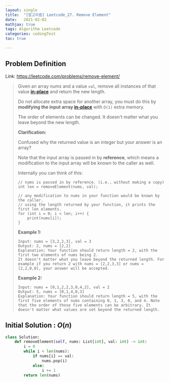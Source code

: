 ```yaml
---
layout: single
title:  "[알고리즘] Leetcode_27. Remove Element"
date:   2021-02-02
mathjax: true
tags: Algorithm Leetcode
categories: codingTest
toc: true

---
```

## Problem Definition

Link: https://leetcode.com/problems/remove-element/

 > Given an array *nums* and a value `val`, remove all instances of that value [**in-place**](https://en.wikipedia.org/wiki/In-place_algorithm) and return the new length.
 >
 > Do not allocate extra space for another array, you must do this by **modifying the input array [in-place](https://en.wikipedia.org/wiki/In-place_algorithm)** with `O(1)` extra memory.
 >
 > The order of elements can be changed. It doesn't matter what you leave beyond the new length.
 >
 > **Clarification:**
 >
 > Confused why the returned value is an integer but your answer is an array?
 >
 > Note that the input array is passed in by **reference**, which means a modification to the input array will be known to the caller as well.
 >
 > Internally you can think of this:
 >
 > ```
 > // nums is passed in by reference. (i.e., without making a copy)
 > int len = removeElement(nums, val);
 > 
 > // any modification to nums in your function would be known by the caller.
 > // using the length returned by your function, it prints the first len elements.
 > for (int i = 0; i < len; i++) {
 >     print(nums[i]);
 > }
 > ```
 >
 >  
 >
 > **Example 1:**
 >
 > ```
 > Input: nums = [3,2,2,3], val = 3
 > Output: 2, nums = [2,2]
 > Explanation: Your function should return length = 2, with the first two elements of nums being 2.
 > It doesn't matter what you leave beyond the returned length. For example if you return 2 with nums = [2,2,3,3] or nums = [2,2,0,0], your answer will be accepted.
 > ```
 >
 > **Example 2:**
 >
 > ```
 > Input: nums = [0,1,2,2,3,0,4,2], val = 2
 > Output: 5, nums = [0,1,4,0,3]
 > Explanation: Your function should return length = 5, with the first five elements of nums containing 0, 1, 3, 0, and 4. Note that the order of those five elements can be arbitrary. It doesn't matter what values are set beyond the returned length.
 > ```
 >
 >  

## Initial Solution : $O(n)$

```python
class Solution:
    def removeElement(self, nums: List[int], val: int) -> int:
        i = 0
        while i < len(nums):
            if nums[i] == val:
                nums.pop(i)
            else:
                i += 1
        return len(nums)
```

